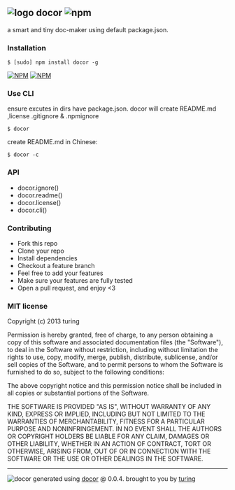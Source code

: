 ## ![logo](https://cdn1.iconfinder.com/data/icons/windows8_icons_iconpharm/26/doctor.png) docor ![npm](https://badge.fury.io/js/docor.png)

a smart and tiny doc-maker using default package.json.

### Installation
````
$ [sudo] npm install docor -g
````
[![NPM](https://nodei.co/npm/docor.png)](https://nodei.co/npm/docor/) [![NPM](https://nodei.co/npm-dl/docor.png?months=6)](https://nodei.co/npm/docor/)

### Use CLI

ensure excutes in dirs have package.json. docor will create README.md ,license .gitignore & .npmignore

````
$ docor
````
create README.md in Chinese:

```
$ docor -c
```

### API

- docor.ignore()
- docor.readme()
- docor.license()
- docor.cli()

### Contributing
- Fork this repo
- Clone your repo
- Install dependencies
- Checkout a feature branch
- Feel free to add your features
- Make sure your features are fully tested
- Open a pull request, and enjoy <3

### MIT license
Copyright (c) 2013 turing

Permission is hereby granted, free of charge, to any person obtaining a copy
of this software and associated documentation files (the "Software"), to deal
in the Software without restriction, including without limitation the rights
to use, copy, modify, merge, publish, distribute, sublicense, and/or sell
copies of the Software, and to permit persons to whom the Software is
furnished to do so, subject to the following conditions:

The above copyright notice and this permission notice shall be included in
all copies or substantial portions of the Software.

THE SOFTWARE IS PROVIDED "AS IS", WITHOUT WARRANTY OF ANY KIND, EXPRESS OR
IMPLIED, INCLUDING BUT NOT LIMITED TO THE WARRANTIES OF MERCHANTABILITY,
FITNESS FOR A PARTICULAR PURPOSE AND NONINFRINGEMENT. IN NO EVENT SHALL THE
AUTHORS OR COPYRIGHT HOLDERS BE LIABLE FOR ANY CLAIM, DAMAGES OR OTHER
LIABILITY, WHETHER IN AN ACTION OF CONTRACT, TORT OR OTHERWISE, ARISING FROM,
OUT OF OR IN CONNECTION WITH THE SOFTWARE OR THE USE OR OTHER DEALINGS IN
THE SOFTWARE.

---
![docor](https://cdn1.iconfinder.com/data/icons/windows8_icons_iconpharm/26/doctor.png)
generated using [docor](https://github.com/turingou/docor.git) @ 0.0.4. brought to you by [turing](https://npmjs.org/~turing)